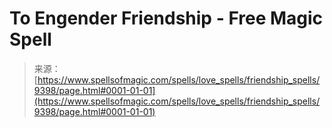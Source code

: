 <!--yml

category: 未分类

date: 2024-06-12 18:45:37

-->

# To Engender Friendship - Free Magic Spell

> 来源：[https://www.spellsofmagic.com/spells/love_spells/friendship_spells/9398/page.html#0001-01-01](https://www.spellsofmagic.com/spells/love_spells/friendship_spells/9398/page.html#0001-01-01)
